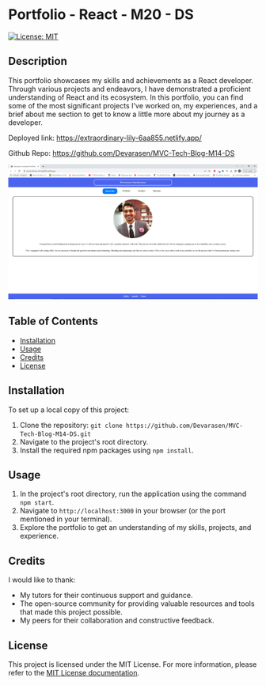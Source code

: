 # Portfolio - React - M20 - DS

[![License: MIT](https://img.shields.io/badge/License-MIT-yellow.svg)](https://opensource.org/licenses/MIT)

## Description

This portfolio showcases my skills and achievements as a React developer. Through various projects and endeavors, I have demonstrated a proficient understanding of React and its ecosystem. In this portfolio, you can find some of the most significant projects I've worked on, my experiences, and a brief about me section to get to know a little more about my journey as a developer.

Deployed link: https://extraordinary-lily-6aa855.netlify.app/

Github Repo: https://github.com/Devarasen/MVC-Tech-Blog-M14-DS

![Screenshot](./public/Project%20Screenshot.PNG)

## Table of Contents

- [Installation](#installation)
- [Usage](#usage)
- [Credits](#credits)
- [License](#license)

## Installation

To set up a local copy of this project:

1. Clone the repository: `git clone https://github.com/Devarasen/MVC-Tech-Blog-M14-DS.git`
2. Navigate to the project's root directory.
3. Install the required npm packages using `npm install`.

## Usage

1. In the project's root directory, run the application using the command `npm start`.
2. Navigate to `http://localhost:3000` in your browser (or the port mentioned in your terminal).
3. Explore the portfolio to get an understanding of my skills, projects, and experience.

## Credits

I would like to thank:
- My tutors for their continuous support and guidance.
- The open-source community for providing valuable resources and tools that made this project possible.
- My peers for their collaboration and constructive feedback.

## License

This project is licensed under the MIT License. For more information, please refer to the [MIT License documentation](https://opensource.org/licenses/MIT).